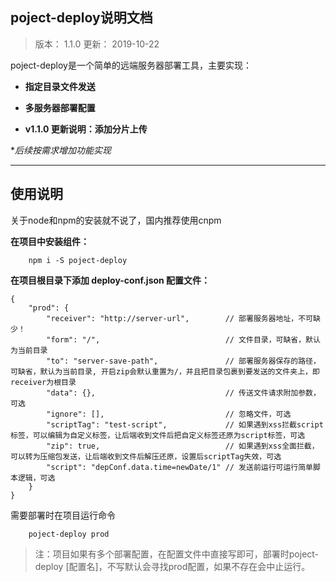 ## poject-deploy说明文档 ##

> 版本： 1.1.0
> 更新： 2019-10-22

poject-deploy是一个简单的远端服务器部署工具，主要实现：

- **指定目录文件发送**
- **多服务器部署配置**

- **v1.1.0 更新说明：添加分片上传**

**后续按需求增加功能实现*

-------------------

## 使用说明

关于node和npm的安装就不说了，国内推荐使用cnpm

**在项目中安装组件：**
```
    npm i -S poject-deploy
```
    
**在项目根目录下添加 deploy-conf.json 配置文件：**

```
{
    "prod": {
        "receiver": "http://server-url",        // 部署服务器地址，不可缺少！
        "form": "/",                            // 文件目录，可缺省，默认为当前目录
        "to": "server-save-path",		        // 部署服务器保存的路径，可缺省，默认为当前目录, 开启zip会默认重置为/，并且把目录包裹到要发送的文件夹上，即receiver为根目录
        "data": {},                             // 传送文件请求附加参数，可选
        "ignore": [],                           // 忽略文件，可选
        "scriptTag": "test-script",             // 如果遇到xss拦截script标签，可以编辑为自定义标签，让后端收到文件后把自定义标签还原为script标签，可选
        "zip": true,                            // 如果遇到xss全面拦截，可以转为压缩包发送，让后端收到文件后解压还原，设置后scriptTag失效，可选
        "script": "depConf.data.time=newDate/1" // 发送前运行可运行简单脚本逻辑，可选
    }
}
```

需要部署时在项目运行命令

```
	poject-deploy prod
```

> 注：项目如果有多个部署配置，在配置文件中直接写即可，部署时poject-deploy [配置名]，不写默认会寻找prod配置，如果不存在会中止运行。